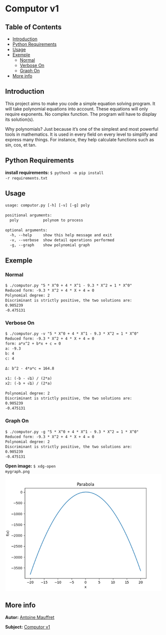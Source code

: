 # Computor v1
## Table of Contents
* [Introduction](#introduction)
* [Python Requirements](#python-Requirements)
* [Usage](#usage)
* [Exemple](#exemple)
  * [Normal](#normal)
  * [Verbose On](#verbose-on)
  * [Graph On](#graph-on)
* [More info](#more-info)
  
## Introduction
This project aims to make you code a simple equation solving program. It will take
polynomial equations into account. These equations will only require exponents.
No complex function. The program will have to display its solution(s).  
  
Why polynomials? Just because it’s one of the simplest and most powerful tools in
mathematics. It is used in every field on every level to simplify and express many things.
For instance, they help calculate functions such as sin, cos, et tan.  
  
## Python Requirements
**install requirements:** <code>$ python3 -m pip install -r requirements.txt</code>  
  
## Usage
<pre><code>usage: computor.py [-h] [-v] [-g] poly

positional arguments:
  poly           polynom to process

optional arguments:
  -h, --help     show this help message and exit
  -v, --verbose  show detail operations performed
  -g, --graph    show polynomial graph</code></pre>  
  
## Exemple
### Normal
<pre><code>$ ./computor.py "5 * X^0 + 4 * X^1 - 9.3 * X^2 = 1 * X^0"
Reduced form: -9.3 * X^2 + 4 * X + 4 = 0
Polynomial degree: 2
Discriminant is strictly positive, the two solutions are:
0.905239
-0.475131</pre></code>
  
### Verbose On
<pre><code>$ ./computor.py -v "5 * X^0 + 4 * X^1 - 9.3 * X^2 = 1 * X^0"
Reduced form: -9.3 * X^2 + 4 * X + 4 = 0
form: a*x^2 + b*x + c = 0
a: -9.3
b: 4
c: 4

Δ: b^2 - 4*a*c = 164.8

x1: (-b - √Δ) / (2*a)
x2: (-b + √Δ) / (2*a)

Polynomial degree: 2
Discriminant is strictly positive, the two solutions are:
0.905239
-0.475131</pre></code>
  
### Graph On
<pre><code>$ ./computor.py -g "5 * X^0 + 4 * X^1 - 9.3 * X^2 = 1 * X^0"
Reduced form: -9.3 * X^2 + 4 * X + 4 = 0
Polynomial degree: 2
Discriminant is strictly positive, the two solutions are:
0.905239
-0.475131</pre></code>
**Open image:** <code>$ xdg-open mygraph.png</code>  
<img src="./.images/Graph_exemple.png">
  
## More info
**Autor:** [Antoine Mauffret](https://github.com/AntoineMau)  
  
**Subject:** [Computor v1](https://cdn.intra.42.fr/pdf/pdf/13223/en.subject.pdf)
